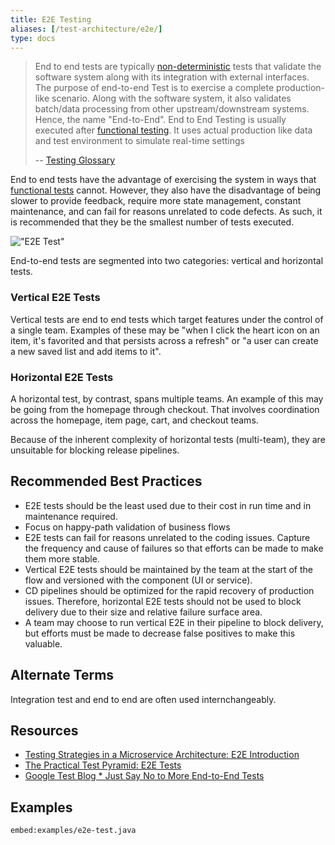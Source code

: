 ```yaml
---
title: E2E Testing
aliases: [/test-architecture/e2e/]
type: docs
---
```


> End to end tests are typically [non-deterministic](/testing/glossary#non-deterministic-test) tests that validate the software system along with its integration with external interfaces. The purpose of end-to-end Test is to exercise a complete production-like scenario. Along with the software system, it also validates batch/data processing from other upstream/downstream systems. Hence, the name "End-to-End". End to End Testing is usually executed after [functional testing](/testing/glossary#functional-test). It uses actual production like data and test environment to simulate real-time settings
>
> -- [Testing Glossary](/testing/glossary#end-to-end-test)

End to end tests have the advantage of exercising the system in ways that [functional tests](/testing/glossary#functional-test) cannot. However, they also have
the disadvantage of being slower to provide feedback, require more state management, constant maintenance, and can fail for reasons unrelated to code defects. As such, it is recommended
that they be the smallest number of tests executed.

!["E2E Test"](/images/testing-images/e2e-test.png)

End-to-end tests are segmented into two categories: vertical and horizontal tests. 

### Vertical E2E Tests
Vertical tests are end to end tests which target features under the control of a single team. Examples of these may be "when I click the heart icon on an item, it's favorited and that persists across a refresh" or "a user can create a new saved list and add items to it".

### Horizontal E2E Tests
A horizontal test, by contrast, spans multiple teams. An example of this may be going from the homepage through checkout. That involves coordination across the homepage, item page, cart, and checkout teams.

Because of the inherent complexity of horizontal tests (multi-team), they are unsuitable for blocking release pipelines.

## Recommended Best Practices

* E2E tests should be the least used due to their cost in run time and in maintenance required. 
* Focus on happy-path validation of business flows
* E2E tests can fail for reasons unrelated to the coding issues. Capture the frequency and cause of failures so that efforts can be made to make them more stable.
* Vertical E2E tests should be maintained by the team at the start of the flow and versioned with the component (UI or service).
* CD pipelines should be optimized for the rapid recovery of production issues. Therefore, horizontal E2E tests should not be used to block delivery due to their size and relative failure surface area. 
* A team may choose to run vertical E2E in their pipeline to block delivery, but efforts must be made to decrease false positives to make this valuable.

## Alternate Terms

Integration test and end to end are often used internchangeably.

## Resources

- [Testing Strategies in a Microservice Architecture: E2E Introduction](https://martinfowler.com/articles/microservice-testing/#testing-end-to-end-introduction)
- [The Practical Test Pyramid: E2E Tests](https://martinfowler.com/articles/practical-test-pyramid.html#End-to-endTests)
- [Google Test Blog \* Just Say No to More End-to-End Tests](https://testing.googleblog.com/2015/04/just-say-no-to-more-end-to-end-tests.html)

## Examples

<CodeTabs id="e2e-test-examples">

`embed:examples/e2e-test.java`

</CodeTabs>
